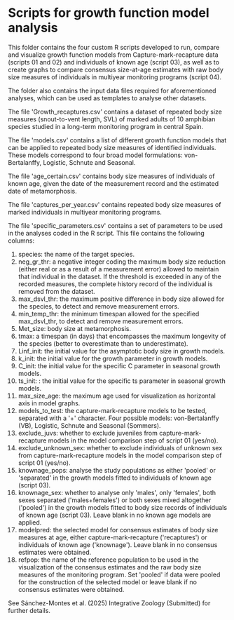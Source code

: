 # Scripts for growth function model analysis

This folder contains the four custom R scripts developed to run, compare and visualize growth function models from Capture-mark-recapture data 
(scripts 01 and 02) and individuals of known age (script 03), as well as to create graphs to compare consensus size-at-age estimates
with raw body size measures of individuals in multiyear monitoring programs (script 04).

The folder also contains the input data files required for aforementioned analyses, which can be used as templates to analyse other datasets.

The file 'Growth_recaptures.csv' contains a dataset of repeated body size measures (snout-to-vent length, SVL) of marked adults of 
10 amphibian species studied in a long-term monitoring program in central Spain.

The file 'models.csv' contains a list of different growth function models that can be applied to repeated body size measures of identified
individuals. These models correspond to four broad model formulations: von-Bertalanffy, Logistic, Schnute and Seasonal.

The file 'age_certain.csv' contains body size measures of individuals of known age, given the date of the measurement record and the estimated
date of metamorphosis.

The file 'captures_per_year.csv' contains repeated body size measures of marked individuals in multiyear monitoring programs.

The file 'specific_parameters.csv' contains a set of parameters to be used in the analyses coded in the R script. This file contains the 
following columns:
1) species: the name of the target species.
2) neg_gr_thr: a negative integer coding the maximum body size reduction (either real or as a result of a measurement error) allowed to maintain
   that individual in the dataset. If the threshold is exceeded in any of the recorded measures, the complete history record of the individual 
   is removed from the dataset.
3) max_dsvl_thr: the maximum positive difference in body size allowed for the species, to detect and remove measurement errors.
4) min_temp_thr: the minimum timespan allowed for the specified max_dsvl_thr, to detect and remove measurement errors.
5) Met_size: body size at metamorphosis.
6) tmax: a timespan (in days) that encompasses the maximum longevity of the species (better to overestimate than to underestimate).
7) Linf_init: the initial value for the asymptotic body size in growth models.
8) k_init: the initial value for the growth parameter in growth models.
9) C_init: the initial value for the specific C parameter in seasonal growth models.
10) ts_init: : the initial value for the specific ts parameter in seasonal growth models.
11) max_size_age: the maximum age used for visualization as horizontal axis in model graphs.
12) models_to_test: the capture-mark-recapture models to be tested, separated with a '+' character. Four possible models: von-Bertalanffy (VB),
    Logistic, Schnute and Seasonal (Sommers).
13) exclude_juvs: whether to exclude juveniles from capture-mark-recapture models in the model comparison step of script 01 (yes/no).
14) exclude_unknown_sex: whether to exclude individuals of unknown sex from capture-mark-recapture models in the model comparison step
    of script 01 (yes/no).
15) knownage_pops: analyse the study populations as either 'pooled' or 'separated' in the growth models fitted to individuals of
    known age (script 03).
16) knownage_sex: whether to analyse only 'males', only 'females', both sexes separated ('males+females') or both sexes mixed altogether
    ('pooled') in the growth models fitted to body size records of individuals of known age (script 03). Leave blank in no known age models
    are applied.
17) modelpred: the selected model for consensus estimates of body size measures at age, either capture-mark-recapture ('recaptures') or
    individuals of known age ('knownage'). Leave blank in no consensus estimates were obtained.
18) refpop: the name of the reference population to be used in the visualization of the consensus estimates and the raw body size measures
    of the monitoring program. Set 'pooled' if data were pooled for the construction of the selected model or leave blank if no consensus
    estimates were obtained.

See Sánchez-Montes et al. (2025) Integrative Zoology (Submitted) for further details.
